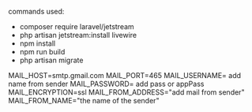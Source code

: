 commands used:

- composer require laravel/jetstream
- php artisan jetstream:install livewire
- npm install
- npm run build
- php artisan migrate

MAIL_HOST=smtp.gmail.com
MAIL_PORT=465
MAIL_USERNAME= add name from sender
MAIL_PASSWORD= add pass or appPass
MAIL_ENCRYPTION=ssl
MAIL_FROM_ADDRESS="add mail from sender"
MAIL_FROM_NAME="the name of the sender"
